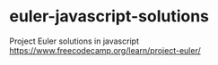 # euler-javascript-solutions
Project Euler solutions in javascript
https://www.freecodecamp.org/learn/project-euler/
